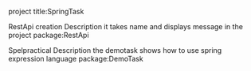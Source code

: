 project title:SpringTask



RestApi creation
Description
it takes  name and displays message in the project 
package:RestApi

Spelpractical
Description
the demotask shows how to use spring expression language
package:DemoTask
